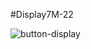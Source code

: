 #Display7M-22

![button-display](https://user-images.githubusercontent.com/105904645/224463424-2c2a77a3-d2d0-4356-91ce-5385cddf2f13.jpg)
